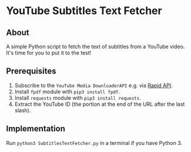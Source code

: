 # YouTube Subtitles Text Fetcher

## About

A simple Python script to fetch the text of subtitles from a YouTube video. It's time for you to put it to the test!

## Prerequisites

1. Subscribe to the `YouTube Media DownloaderAPI` e.g. via [Rapid API](https://rapidapi.com/DataFanatic/api/youtube-media-downloader/).
2. Install `fpdf` module with `pip3 install fpdf`.
3. Install `requests` module with `pip3 install requests`. 
4. Extract the YouTube ID (the portion at the end of the URL after the last slash).

## Implementation

Run `python3 SubtitlesTextFetcher.py` in a terminal if you have Python 3.

